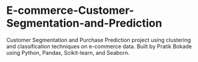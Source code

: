 # E-commerce-Customer-Segmentation-and-Prediction
Customer Segmentation and Purchase Prediction project using clustering and classification techniques on e-commerce data. Built by Pratik Bokade using Python, Pandas, Scikit-learn, and Seaborn.
